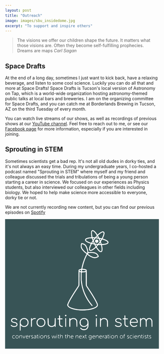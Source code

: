```yaml
---
layout: post
title: "Outreach"
image: images/sbu_insidedome.jpg
excerpt: "To support and inspire others"
---
```


> The visions we offer our children shape the future. It matters what those visions are. Often they become self-fulfilling prophecies. Dreams are maps
> <cite> Carl Sagan

## Space Drafts
  
At the end of a long day, sometimes I just want to kick back, have a relaxing beverage, and listen to some cool science. Luckily you can do all that and more at Space Drafts! Space Drafts is Tucson's local version of Astronomy on Tap, which is a world-wide organization hosting astronomy-themed public talks at local bars and breweries. I am on the organizing committee for Space Drafts, and you can catch me at Borderlands Brewing in Tucson, AZ on the third Tuesday of every month. 

You can watch live streams of our shows, as well as recordings of previous shows at our [YouTube channel](https://youtube.com/@spacedrafts1558?si=b4gcXexvN3lTwF9m). Feel free to reach out to me, or see our [Facebook page](https://www.facebook.com/SpaceDrafts/) for more information, especially if you are interested in joining. 
  
  
## Sprouting in STEM

Sometimes scientists get a bad rep. It's not all old dudes in dorky ties, and it's not always an easy time. During my undergraduate years, I co-hosted a podcast named "Sprouting in STEM" where myself and my friend and colleague discussed the trials and tribulations of being a young person starting a career in science. We focused on our experiences as Physics students, but also interviewed our colleagues in other fields including biology. We hoped to help make science more accessible to everyone, dorky tie or not. 

We are not currently recording new content, but you can find our previous episodes on [Spotify](https://open.spotify.com/show/1YxNuzlhAEdFiCtaFMODnb?si=nbenPv7BQ6CUq_cXV6Y_0g)

![image](../images/podcastlogo.PNG)

